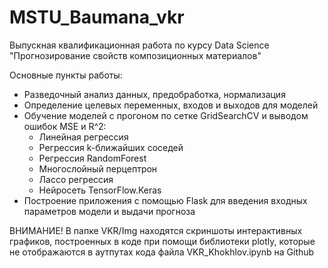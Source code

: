 # MSTU_Baumana_vkr
Выпускная квалификационная работа по курсу Data Science "Прогнозирование свойств композиционных материалов"

Основные пункты работы:
<ul>
      <li>Разведочный анализ данных, предобработка, нормализация</li>
      <li>Определение целевых переменных, входов и выходов для моделей</li>
      <li>Обучение моделей с прогоном по сетке GridSearchCV и выводом ошибок MSE и R^2:
            <ul>
                <li>Линейная регрессия</li>
                <li>Регрессия k-ближайших соседей</li>
                <li>Регрессия RandomForest</li>
                <li>Многослойный перцептрон</li>
                <li>Лассо регрессия</li>
                <li>Нейросеть TensorFlow.Keras</li>
            </ul>
      </li>
      <li>Построение приложения с помощью Flask для введения входных параметров модели и выдачи прогноза</li>
</ul>

ВНИМАНИЕ! В папке VKR/Img находятся скриншоты интерактивных графиков, построенных в коде при помощи библиотеки plotly, которые не отображаются в аутпутах кода файла VKR_Khokhlov.ipynb на Github 
